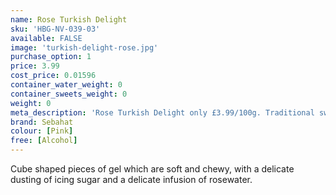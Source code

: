 ```yaml
---
name: Rose Turkish Delight
sku: 'HBG-NV-039-03'
available: FALSE
image: 'turkish-delight-rose.jpg'
purchase_option: 1
price: 3.99
cost_price: 0.01596
container_water_weight: 0
container_sweets_weight: 0
weight: 0
meta_description: 'Rose Turkish Delight only £3.99/100g. Traditional sweets and more at Humbugs Confectionery Store. Specialists in satisfying your sweet tooth!"),"")'
brand: Sebahat
colour: [Pink]
free: [Alcohol]
---
```

Cube shaped pieces of gel which are soft and chewy, with a delicate dusting of icing sugar and a delicate infusion of rosewater.